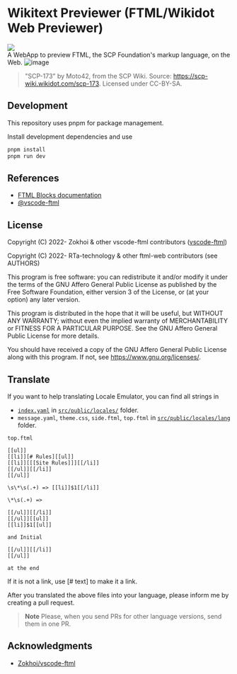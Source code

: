 # Wikitext Previewer (FTML/Wikidot Web Previewer)
![](https://img.shields.io/github/workflow/status/RTa-technology/ftml-web/deploy?style=flat-square)  
A WebApp to preview FTML, the SCP Foundation's markup language, on the Web.
![image](https://user-images.githubusercontent.com/57354947/170820883-135b74cf-bd3f-4dc3-9611-17fad265a495.png)
> "SCP-173" by Moto42, from the SCP Wiki. Source: https://scp-wiki.wikidot.com/scp-173. Licensed under CC-BY-SA.
## Development

This repository uses pnpm for package management.

Install development dependencies and use
```bash
pnpm install
pnpm run dev
```

## References

* [FTML Blocks documentation](https://github.com/scpwiki/wikijump/blob/develop/ftml/docs/Blocks.md)
* [@vscode-ftml](https://www.npmjs.com/package/@vscode-ftml/ftml-wasm)

## License
Copyright (C) 2022- Zokhoi & other vscode-ftml contributors ([vscode-ftml](https://github.com/Zokhoi/vscode-ftml))

Copyright (C) 2022- RTa-technology & other ftml-web contributors (see AUTHORS)

This program is free software: you can redistribute it and/or modify it under the terms of the GNU Affero General Public License as published by the Free Software Foundation, either version 3 of the License, or (at your option) any later version.

This program is distributed in the hope that it will be useful, but WITHOUT ANY WARRANTY; without even the implied warranty of MERCHANTABILITY or FITNESS FOR A PARTICULAR PURPOSE. See the GNU Affero General Public License for more details.

You should have received a copy of the GNU Affero General Public License along with this program. If not, see https://www.gnu.org/licenses/.

## Translate
If you want to help translating Locale Emulator, you can find all strings in

 -  [`index.yaml`](/src/public/locales/index.yaml) in [`src/public/locales/`](/src/public/locales/) folder.
 -  `message.yaml`, `theme.css`, `side.ftml`, `top.ftml` in [`src/public/locales/lang`](/src/public/locales/) folder.

`top.ftml`
```ftml
[[ul]]
[[li]][# Rules][[ul]]
[[li]][[[Site Rules]]][[/li]]
[[/ul]][[/li]]
[[/ul]]
```

```
\s\*\s(.+) => [[li]]$1[[/li]]
```
```
\*\s(.+) => 

[[/ul]][[/li]]
[[/ul]][[ul]]
[[li]]$1[[ul]] 

and Initial 

[[/ul]][[/li]]
[[/ul]] 

at the end
```

If it is not a link, use [# text] to make it a link.

After you translated the above files into your language, please inform me by creating a pull request.
> **Note**
> Please, when you send PRs for other language versions, send them in one PR.



## Acknowledgments 
* [Zokhoi/vscode-ftml](https://github.com/Zokhoi/vscode-ftml)
